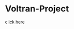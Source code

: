 # Voltran-Project

[click here](file:///C:/Users/eyyup/Desktop/Projects/Voltran-Project/index.html)
